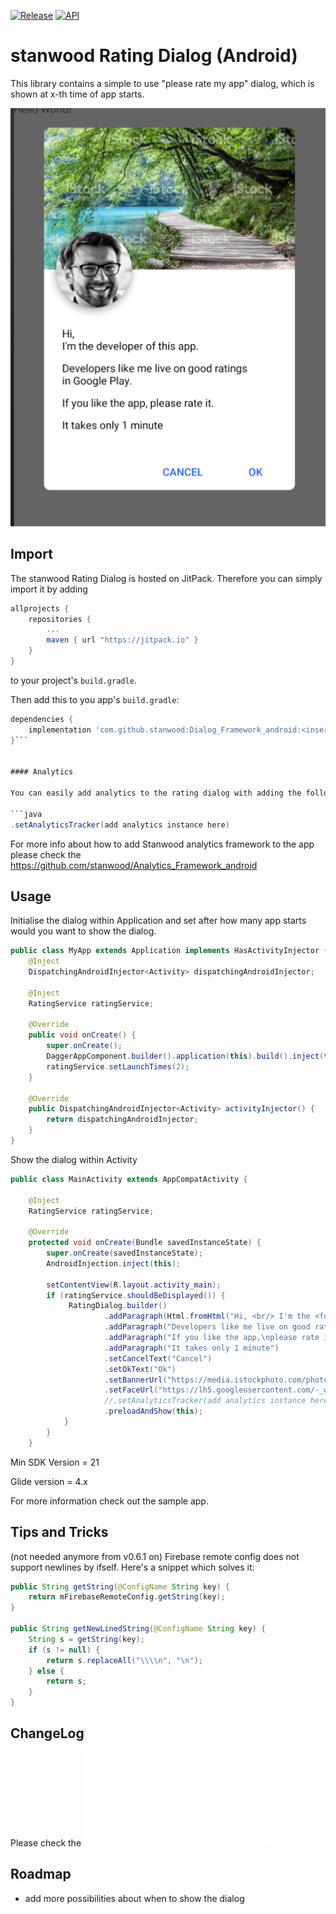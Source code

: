 [![Release](https://jitpack.io/v/stanwood/Dialog_Framework_android.svg?style=flat-square)](https://jitpack.io/#stanwood/Dialog_Framework_android)
[![API](https://img.shields.io/badge/API-21%2B-blue.svg?style=flat)](https://android-arsenal.com/api?level=21)

# stanwood Rating Dialog (Android)

This library contains a simple to use "please rate my app" dialog, which is shown at x-th time of app starts.

![Demo](/images/dialog_screenshot.png)

## Import

The stanwood Rating Dialog is hosted on JitPack. Therefore you can simply import it by adding

```groovy
allprojects {
    repositories {
        ...
        maven { url "https://jitpack.io" }
    }
}
```

to your project's `build.gradle`.

Then add this to you app's `build.gradle`:

```groovy
dependencies {
    implementation 'com.github.stanwood:Dialog_Framework_android:<insert latest version here>'
}```


#### Analytics

You can easily add analytics to the rating dialog with adding the following line to the dialog builder

```java
.setAnalyticsTracker(add analytics instance here)
```

For more info about how to add Stanwood analytics framework to the app please check the 
https://github.com/stanwood/Analytics_Framework_android

## Usage

Initialise the dialog within Application and set after how many app starts would you want to show the dialog.

```java
public class MyApp extends Application implements HasActivityInjector {
    @Inject
    DispatchingAndroidInjector<Activity> dispatchingAndroidInjector;

    @Inject
    RatingService ratingService;

    @Override
    public void onCreate() {
        super.onCreate();
        DaggerAppComponent.builder().application(this).build().inject(this);
        ratingService.setLaunchTimes(2);
    }

    @Override
    public DispatchingAndroidInjector<Activity> activityInjector() {
        return dispatchingAndroidInjector;
    }
}
```

Show the dialog within Activity
```java
public class MainActivity extends AppCompatActivity {

    @Inject
    RatingService ratingService;

    @Override
    protected void onCreate(Bundle savedInstanceState) {
        super.onCreate(savedInstanceState);
        AndroidInjection.inject(this);

        setContentView(R.layout.activity_main);
        if (ratingService.shouldBeDisplayed()) {
             RatingDialog.builder()
                     .addParagraph(Html.fromHtml("Hi, <br/> I'm the <font color='red'>developer</font> of this app."))
                     .addParagraph("Developers like me live on good ratings in Google Play.")
                     .addParagraph("If you like the app,\nplease rate it.")
                     .addParagraph("It takes only 1 minute")   
                     .setCancelText("Cancel")
                     .setOkText("Ok")
                     .setBannerUrl("https://media.istockphoto.com/photos/plitvice-lakes-picture-id500463760?s=2048x2048")
                     .setFaceUrl("https://lh5.googleusercontent.com/-_w2wo1s6SkI/AAAAAAAAAAI/AAAAAAAAhMU/s78iSxXwVZk/photo.jpg")
                     //.setAnalyticsTracker(add analytics instance here)
                     .preloadAndShow(this);
            }
        }
    }
```

Min SDK Version = 21

Glide version = 4.x

For more information check out the sample app.

## Tips and Tricks

(not needed anymore from v0.6.1 on)
Firebase remote config does not support newlines by ifself. Here's a snippet which solves it:
```java
public String getString(@ConfigName String key) {
    return mFirebaseRemoteConfig.getString(key);
}

public String getNewLinedString(@ConfigName String key) {
    String s = getString(key);
    if (s != null) {
        return s.replaceAll("\\\\n", "\n");
    } else {
        return s;
    }
}
```

## ChangeLog 

Please check the ![ChangeLog](/CHANGELOG.md)

## Roadmap
- add more possibilities about when to show the dialog
